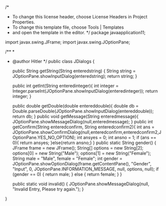 /*
 * To change this license header, choose License Headers in Project Properties.
 * To change this template file, choose Tools | Templates
 * and open the template in the editor.
 */
package javaapplication11;

import javax.swing.JFrame;
import javax.swing.JOptionPane;



/**
 *
 * @author Hitler
 */
public class JDialogs {
    
    
    
    public String getString(String enteredstring) {
        String string = JOptionPane.showInputDialog(enteredstring);
        return string; 
    }
    
    public int getInt(String enteredinteger){
        int integer = Integer.parseInt(JOptionPane.showInputDialog(enteredinteger));
        return integer;
    }

    public double getDouble(double entereddouble){
        double db = Double.parseDouble(JOptionPane.showInputDialog(entereddouble));
        return db;
    }
    public void getMessage(String enteredmessage){
         JOptionPane.showMessageDialog(null,enteredmessage);
    }
    public int getConfirm(String enteredconfirm, String enteredconfirm2){
       int ans =  JOptionPane.showConfirmDialog(null,enteredconfirm,enteredconfirm2,JOptionPane.YES_NO_OPTION);
       int ansyes = 0;
       int ansno = 1;
        if (ans == 0){
            return ansyes;
        }else{return ansno;}
    }
    public static String gender() {
        JFrame frame = new JFrame();
        String[] options = new String[2];
        options[0] = new String("Male");
        options[1] = new String("Female");
        String male = "Male", female = "Female";
        int gender = JOptionPane.showOptionDialog(frame.getContentPane(), "Gender", "Input", 0, JOptionPane.INFORMATION_MESSAGE, null, options, null);
        if (gender == 0) {
            return male;
        } else {
            return female;
        }
    }
    
    
    public static void invalid() {
        JOptionPane.showMessageDialog(null, "Invalid Entry, Please try again.");
    }
    
}




